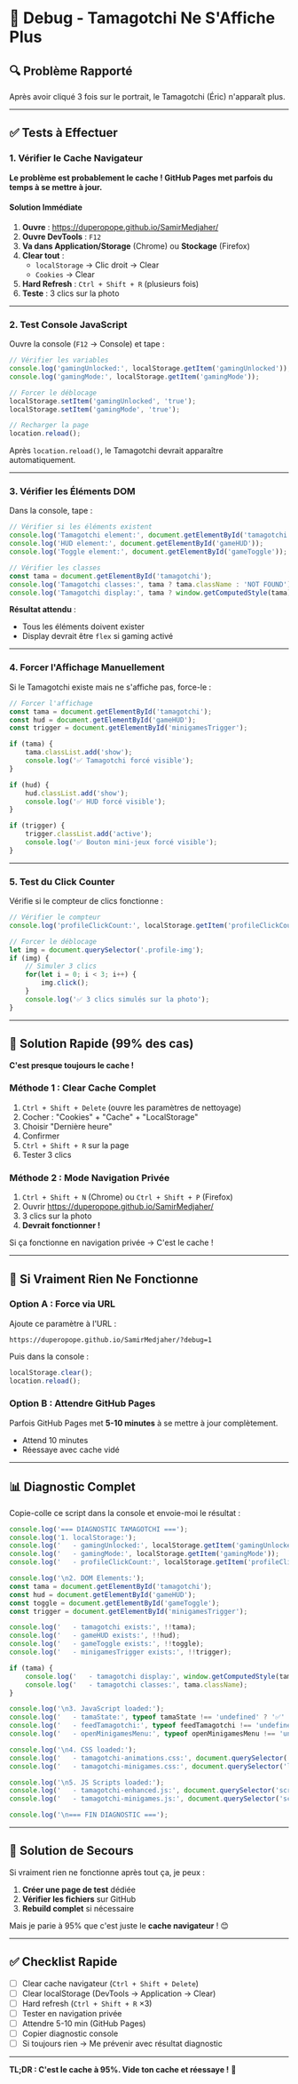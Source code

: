 # 🐛 Debug - Tamagotchi Ne S'Affiche Plus

## 🔍 Problème Rapporté

Après avoir cliqué 3 fois sur le portrait, le Tamagotchi (Éric) n'apparaît plus.

---

## ✅ Tests à Effectuer

### 1. Vérifier le Cache Navigateur

**Le problème est probablement le cache ! GitHub Pages met parfois du temps à se mettre à jour.**

#### Solution Immédiate
1. **Ouvre** : https://duperopope.github.io/SamirMedjaher/
2. **Ouvre DevTools** : `F12`
3. **Va dans Application/Storage** (Chrome) ou **Stockage** (Firefox)
4. **Clear tout** :
   - `localStorage` → Clic droit → Clear
   - `Cookies` → Clear
5. **Hard Refresh** : `Ctrl + Shift + R` (plusieurs fois)
6. **Teste** : 3 clics sur la photo

---

### 2. Test Console JavaScript

Ouvre la console (`F12` → Console) et tape :

```javascript
// Vérifier les variables
console.log('gamingUnlocked:', localStorage.getItem('gamingUnlocked'));
console.log('gamingMode:', localStorage.getItem('gamingMode'));

// Forcer le déblocage
localStorage.setItem('gamingUnlocked', 'true');
localStorage.setItem('gamingMode', 'true');

// Recharger la page
location.reload();
```

Après `location.reload()`, le Tamagotchi devrait apparaître automatiquement.

---

### 3. Vérifier les Éléments DOM

Dans la console, tape :

```javascript
// Vérifier si les éléments existent
console.log('Tamagotchi element:', document.getElementById('tamagotchi'));
console.log('HUD element:', document.getElementById('gameHUD'));
console.log('Toggle element:', document.getElementById('gameToggle'));

// Vérifier les classes
const tama = document.getElementById('tamagotchi');
console.log('Tamagotchi classes:', tama ? tama.className : 'NOT FOUND');
console.log('Tamagotchi display:', tama ? window.getComputedStyle(tama).display : 'NOT FOUND');
```

**Résultat attendu** :
- Tous les éléments doivent exister
- Display devrait être `flex` si gaming activé

---

### 4. Forcer l'Affichage Manuellement

Si le Tamagotchi existe mais ne s'affiche pas, force-le :

```javascript
// Forcer l'affichage
const tama = document.getElementById('tamagotchi');
const hud = document.getElementById('gameHUD');
const trigger = document.getElementById('minigamesTrigger');

if (tama) {
    tama.classList.add('show');
    console.log('✅ Tamagotchi forcé visible');
}

if (hud) {
    hud.classList.add('show');
    console.log('✅ HUD forcé visible');
}

if (trigger) {
    trigger.classList.add('active');
    console.log('✅ Bouton mini-jeux forcé visible');
}
```

---

### 5. Test du Click Counter

Vérifie si le compteur de clics fonctionne :

```javascript
// Vérifier le compteur
console.log('profileClickCount:', localStorage.getItem('profileClickCount'));

// Forcer le déblocage
let img = document.querySelector('.profile-img');
if (img) {
    // Simuler 3 clics
    for(let i = 0; i < 3; i++) {
        img.click();
    }
    console.log('✅ 3 clics simulés sur la photo');
}
```

---

## 🎯 Solution Rapide (99% des cas)

**C'est presque toujours le cache !**

### Méthode 1 : Clear Cache Complet
1. `Ctrl + Shift + Delete` (ouvre les paramètres de nettoyage)
2. Cocher : "Cookies" + "Cache" + "LocalStorage"
3. Choisir "Dernière heure"
4. Confirmer
5. `Ctrl + Shift + R` sur la page
6. Tester 3 clics

### Méthode 2 : Mode Navigation Privée
1. `Ctrl + Shift + N` (Chrome) ou `Ctrl + Shift + P` (Firefox)
2. Ouvrir https://duperopope.github.io/SamirMedjaher/
3. 3 clics sur la photo
4. **Devrait fonctionner !**

Si ça fonctionne en navigation privée → C'est le cache !

---

## 🔧 Si Vraiment Rien Ne Fonctionne

### Option A : Force via URL

Ajoute ce paramètre à l'URL :

```
https://duperopope.github.io/SamirMedjaher/?debug=1
```

Puis dans la console :
```javascript
localStorage.clear();
location.reload();
```

### Option B : Attendre GitHub Pages

Parfois GitHub Pages met **5-10 minutes** à se mettre à jour complètement.

- Attend 10 minutes
- Réessaye avec cache vidé

---

## 📊 Diagnostic Complet

Copie-colle ce script dans la console et envoie-moi le résultat :

```javascript
console.log('=== DIAGNOSTIC TAMAGOTCHI ===');
console.log('1. localStorage:');
console.log('   - gamingUnlocked:', localStorage.getItem('gamingUnlocked'));
console.log('   - gamingMode:', localStorage.getItem('gamingMode'));
console.log('   - profileClickCount:', localStorage.getItem('profileClickCount'));

console.log('\n2. DOM Elements:');
const tama = document.getElementById('tamagotchi');
const hud = document.getElementById('gameHUD');
const toggle = document.getElementById('gameToggle');
const trigger = document.getElementById('minigamesTrigger');

console.log('   - tamagotchi exists:', !!tama);
console.log('   - gameHUD exists:', !!hud);
console.log('   - gameToggle exists:', !!toggle);
console.log('   - minigamesTrigger exists:', !!trigger);

if (tama) {
    console.log('   - tamagotchi display:', window.getComputedStyle(tama).display);
    console.log('   - tamagotchi classes:', tama.className);
}

console.log('\n3. JavaScript loaded:');
console.log('   - tamaState:', typeof tamaState !== 'undefined' ? '✅' : '❌');
console.log('   - feedTamagotchi:', typeof feedTamagotchi !== 'undefined' ? '✅' : '❌');
console.log('   - openMinigamesMenu:', typeof openMinigamesMenu !== 'undefined' ? '✅' : '❌');

console.log('\n4. CSS loaded:');
console.log('   - tamagotchi-animations.css:', document.querySelector('link[href*="tamagotchi-animations"]') ? '✅' : '❌');
console.log('   - tamagotchi-minigames.css:', document.querySelector('link[href*="tamagotchi-minigames"]') ? '✅' : '❌');

console.log('\n5. JS Scripts loaded:');
console.log('   - tamagotchi-enhanced.js:', document.querySelector('script[src*="tamagotchi-enhanced"]') ? '✅' : '❌');
console.log('   - tamagotchi-minigames.js:', document.querySelector('script[src*="tamagotchi-minigames"]') ? '✅' : '❌');

console.log('\n=== FIN DIAGNOSTIC ===');
```

---

## 🚀 Solution de Secours

Si vraiment rien ne fonctionne après tout ça, je peux :

1. **Créer une page de test** dédiée
2. **Vérifier les fichiers** sur GitHub
3. **Rebuild complet** si nécessaire

Mais je parie à 95% que c'est juste le **cache navigateur** ! 😊

---

## ✅ Checklist Rapide

- [ ] Clear cache navigateur (`Ctrl + Shift + Delete`)
- [ ] Clear localStorage (DevTools → Application → Clear)
- [ ] Hard refresh (`Ctrl + Shift + R` ×3)
- [ ] Tester en navigation privée
- [ ] Attendre 5-10 min (GitHub Pages)
- [ ] Copier diagnostic console
- [ ] Si toujours rien → Me prévenir avec résultat diagnostic

---

**TL;DR : C'est le cache à 95%. Vide ton cache et réessaye !** 🔄
